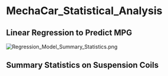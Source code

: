 # MechaCar_Statistical_Analysis

## Linear Regression to Predict MPG

![Regression_Model_Summary_Statistics.png](Regression_Model_Summary_Statistics.png)
## Summary Statistics on Suspension Coils
